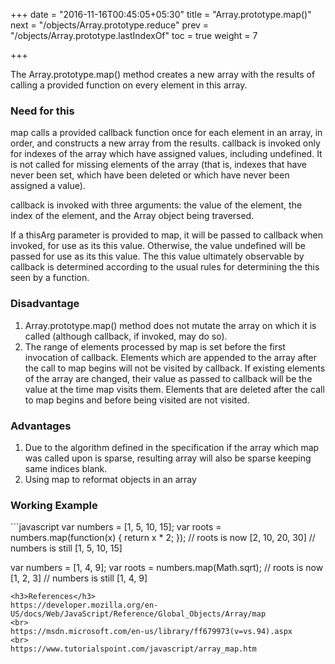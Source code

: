 +++
date = "2016-11-16T00:45:05+05:30"
title = "Array.prototype.map()"
next = "/objects/Array.prototype.reduce"
prev = "/objects/Array.prototype.lastIndexOf"
toc = true
weight = 7

+++

The Array.prototype.map() method creates a new array with the results of calling a provided function on every element in this array.

<h3>Need for this</h3>
map calls a provided callback function once for each element in an array, in order, and constructs a new array from the results. callback is invoked only for indexes of the array which have assigned values, including undefined. It is not called for missing elements of the array (that is, indexes that have never been set, which have been deleted or which have never been assigned a value).

callback is invoked with three arguments: the value of the element, the index of the element, and the Array object being traversed.

If a thisArg parameter is provided to map, it will be passed to callback when invoked, for use as its this value. Otherwise, the value undefined will be passed for use as its this value. The this value ultimately observable by callback is determined according to the usual rules for determining the this seen by a function.

<h3>Disadvantage</h3>
<ol>
  <li>Array.prototype.map() method does not mutate the array on which it is called (although callback, if invoked, may do so).</li>
  <li>The range of elements processed by map is set before the first invocation of callback. Elements which are appended to the array after the call to map begins will not be visited by callback. If existing elements of the array are changed, their value as passed to callback will be the value at the time map visits them. Elements that are deleted after the call to map begins and before being visited are not visited.</li>
</ol>

<h3>Advantages</h3>
<ol>
	<li>Due to the algorithm defined in the specification if the array which map was called upon is sparse, resulting array will also be sparse keeping same indices blank.</li>
	<li>Using map to reformat objects in an array</li>
</ol>

<h3>Working Example</h3>
```javascript
var numbers = [1, 5, 10, 15];
var roots = numbers.map(function(x) {
   return x * 2;
});
// roots is now [2, 10, 20, 30]
// numbers is still [1, 5, 10, 15]

var numbers = [1, 4, 9];
var roots = numbers.map(Math.sqrt);
// roots is now [1, 2, 3]
// numbers is still [1, 4, 9]
```
<h3>References</h3>
https://developer.mozilla.org/en-US/docs/Web/JavaScript/Reference/Global_Objects/Array/map
<br>
https://msdn.microsoft.com/en-us/library/ff679973(v=vs.94).aspx
<br>
https://www.tutorialspoint.com/javascript/array_map.htm
